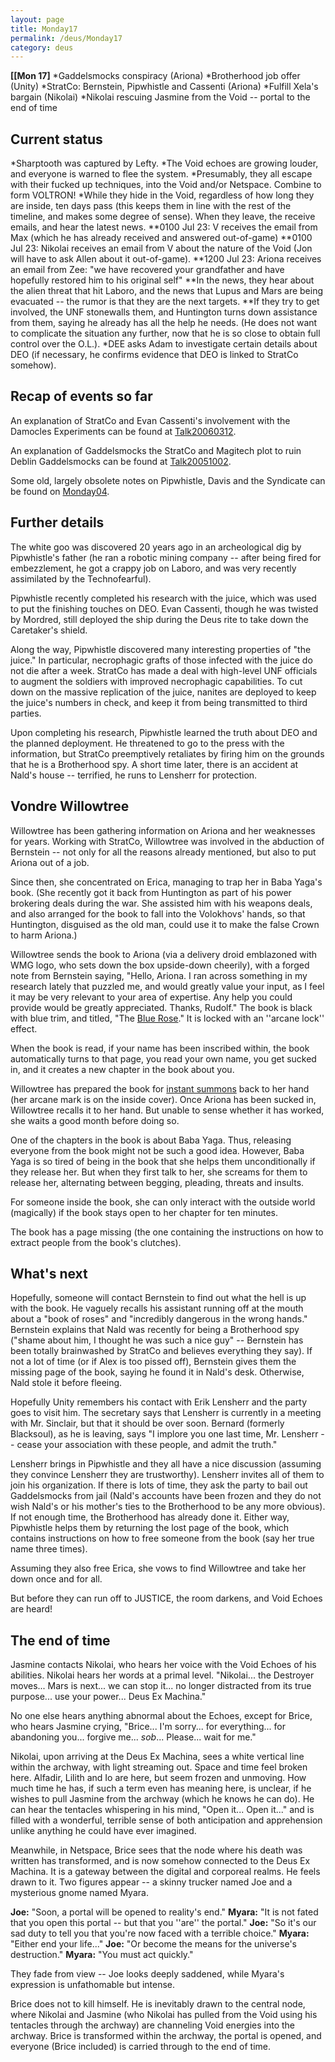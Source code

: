 ```yaml
---
layout: page
title: Monday17
permalink: /deus/Monday17
category: deus
---
```

__[[Mon 17]__
*Gaddelsmocks conspiracy (Ariona)
*Brotherhood job offer (Unity)
*StratCo: Bernstein, Pipwhistle and Cassenti (Ariona)
*Fulfill Xela's bargain (Nikolai)
*Nikolai rescuing Jasmine from the Void -- portal to the end of time

## Current status
*Sharptooth was captured by Lefty.
*The Void echoes are growing louder, and everyone is warned to flee the system.
*Presumably, they all escape with their fucked up techniques, into the Void and/or Netspace. Combine to form VOLTRON!
*While they hide in the Void, regardless of how long they are inside, ten days pass (this keeps them in line with the rest of the timeline, and makes some degree of sense). When they leave, the receive emails, and hear the latest news.
**0100 Jul 23: V receives the email from Max (which he has already received and answered out-of-game)
**0100 Jul 23: Nikolai receives an email from V about the nature of the Void (Jon will have to ask Allen about it out-of-game).
**1200 Jul 23: Ariona receives an email from Zee: &quot;we have recovered your grandfather and have hopefully restored him to his original self&quot;
**In the news, they hear about the alien threat that hit Laboro, and the news that Lupus and Mars are being evacuated -- the rumor is that they are the next targets.
**If they try to get involved, the UNF stonewalls them, and Huntington turns down assistance from them, saying he already has all the help he needs. (He does not want to complicate the situation any further, now that he is so close to obtain full control over the O.L.).
*DEE asks Adam to investigate certain details about DEO (if necessary, he confirms evidence that DEO is linked to StratCo somehow).

## Recap of events so far
An explanation of StratCo and Evan Cassenti's involvement with the Damocles Experiments can be found at [Talk20060312](Talk20060312).

An explanation of Gaddelsmocks the StratCo and Magitech plot to ruin Deblin Gaddelsmocks can be found at [Talk20051002](Talk20051002).

Some old, largely obsolete notes on Pipwhistle, Davis and the Syndicate can be found on [Monday04](Monday04).

## Further details
The white goo was discovered 20 years ago in an archeological dig by Pipwhistle's father (he ran a robotic mining company -- after being fired for embezzlement, he got a crappy job on Laboro, and was very recently assimilated by the Technofearful).

Pipwhistle recently completed his research with the juice, which was used to put the finishing touches on DEO. Evan Cassenti, though he was twisted by Mordred, still deployed the ship during the Deus rite to take down the Caretaker's shield.

Along the way, Pipwhistle discovered many interesting properties of &quot;the juice.&quot; In particular, necrophagic grafts of those infected with the juice do not die after a week. StratCo has made a deal with high-level UNF officials to augment the soldiers with improved necrophagic capabilities. To cut down on the massive replication of the juice, nanites are deployed to keep the juice's numbers in check, and keep it from being transmitted to third parties.

Upon completing his research, Pipwhistle learned the truth about DEO and the planned deployment. He threatened to go to the press with the information, but StratCo preemptively retaliates by firing him on the grounds that he is a Brotherhood spy. A short time later, there is an accident at Nald's house -- terrified, he runs to Lensherr for protection.

## Vondre Willowtree
Willowtree has been gathering information on Ariona and her weaknesses for years. Working with StratCo, Willowtree was involved in the abduction of Bernstein -- not only for all the reasons already mentioned, but also to put Ariona out of a job.

Since then, she concentrated on Erica, managing to trap her in Baba Yaga's book. (She recently got it back from Huntington as part of his power brokering deals during the war. She assisted him with his weapons deals, and also arranged for the book to fall into the Volokhovs' hands, so that Huntington, disguised as the old man, could use it to make the false Crown to harm Ariona.)

Willowtree sends the book to Ariona (via a delivery droid emblazoned with WMG logo, who sets down the box upside-down cheerily), with a forged note from Bernstein saying, &quot;Hello, Ariona. I ran across something in my research lately that puzzled me, and would greatly value your input, as I feel it may be very relevant to your area of expertise. Any help you could provide would be greatly appreciated. Thanks, Rudolf.&quot; The book is black with blue trim, and titled, &quot;The [Blue Rose](http://en.wikipedia.org/wiki/Blue_rose).&quot; It is locked with an ''arcane lock'' effect.

When the book is read, if your name has been inscribed within, the book automatically turns to that page, you read your own name, you get sucked in, and it creates a new chapter in the book about you.

Willowtree has prepared the book for [instant summons](http://www.d20srd.org/srd/spells/instantSummons.htm) back to her hand (her arcane mark is on the inside cover). Once Ariona has been sucked in, Willowtree recalls it to her hand. But unable to sense whether it has worked, she waits a good month before doing so.

One of the chapters in the book is about Baba Yaga. Thus, releasing everyone from the book might not be such a good idea. However, Baba Yaga is so tired of being in the book that she helps them unconditionally if they release her. But when they first talk to her, she screams for them to release her, alternating between begging, pleading, threats and insults.

For someone inside the book, she can only interact with the outside world (magically) if the book stays open to her chapter for ten minutes.

The book has a page missing (the one containing the instructions on how to extract people from the book's clutches).

## What's next
Hopefully, someone will contact Bernstein to find out what the hell is up with the book. He vaguely recalls his assistant running off at the mouth about a &quot;book of roses&quot; and &quot;incredibly dangerous in the wrong hands.&quot; Bernstein explains that Nald was recently for being a Brotherhood spy (&quot;shame about him, I thought he was such a nice guy&quot; -- Bernstein has been totally brainwashed by StratCo and believes everything they say). If not a lot of time (or if Alex is too pissed off), Bernstein gives them the missing page of the book, saying he found it in Nald's desk. Otherwise, Nald stole it before fleeing.

Hopefully Unity remembers his contact with Erik Lensherr and the party goes to visit him. The secretary says that Lensherr is currently in a meeting with Mr. Sinclair, but that it should be over soon. Bernard (formerly Blacksoul), as he is leaving, says &quot;I implore you one last time, Mr. Lensherr -- cease your association with these people, and admit the truth.&quot;

Lensherr brings in Pipwhistle and they all have a nice discussion (assuming they convince Lensherr they are trustworthy). Lensherr invites all of them to join his organization. If there is lots of time, they ask the party to bail out Gaddelsmocks from jail (Nald's accounts have been frozen and they do not wish Nald's or his mother's ties to the Brotherhood to be any more obvious). If not enough time, the Brotherhood has already done it. Either way, Pipwhistle helps them by returning the lost page of the book, which contains instructions on how to free someone from the book (say her true name three times).

Assuming they also free Erica, she vows to find Willowtree and take her down once and for all.

But before they can run off to JUSTICE, the room darkens, and Void Echoes are heard!

## The end of time
Jasmine contacts Nikolai, who hears her voice with the Void Echoes of his abilities. Nikolai hears her words at a primal level. &quot;Nikolai... the Destroyer moves... Mars is next... we can stop it... no longer distracted from its true purpose... use your power... Deus Ex Machina.&quot;

No one else hears anything abnormal about the Echoes, except for Brice, who hears Jasmine crying, &quot;Brice... I'm sorry... for everything... for abandoning you... forgive me... *sob*... Please... wait for me.&quot;

Nikolai, upon arriving at the Deus Ex Machina, sees a white vertical line within the archway, with light streaming out. Space and time feel broken here. Alfadir, Lilith and Io are here, but seem frozen and unmoving. How much time he has, if such a term even has meaning here, is unclear, if he wishes to pull Jasmine from the archway (which he knows he can do). He can hear the tentacles whispering in his mind, &quot;Open it... Open it...&quot; and is filled with a wonderful, terrible sense of both anticipation and apprehension unlike anything he could have ever imagined.

Meanwhile, in Netspace, Brice sees that the node where his death was written has transformed, and is now somehow connected to the Deus Ex Machina. It is a gateway between the digital and corporeal realms. He feels drawn to it. Two figures appear -- a skinny trucker named Joe and a mysterious gnome named Myara.

__Joe:__ &quot;Soon, a portal will be opened to reality's end.&quot;
__Myara:__ &quot;It is not fated that you open this portal -- but that you ''are'' the portal.&quot;
__Joe:__ &quot;So it's our sad duty to tell you that you're now faced with a terrible choice.&quot;
__Myara:__ &quot;Either end your life...&quot;
__Joe:__ &quot;Or become the means for the universe's destruction.&quot;
__Myara:__ &quot;You must act quickly.&quot;

They fade from view -- Joe looks deeply saddened, while Myara's expression is unfathomable but intense.

Brice does not to kill himself. He is inevitably drawn to the central node, where Nikolai and Jasmine (who Nikolai has pulled from the Void using his tentacles through the archway) are channeling Void energies into the archway. Brice is transformed within the archway, the portal is opened, and everyone (Brice included) is carried through to the end of time.

